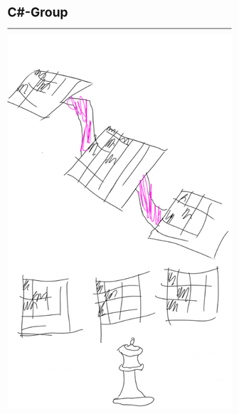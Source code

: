 # C#-Group
----------------
![Concept](https://raw.githubusercontent.com/Ninjavid/CS-Group/main/concept.png)
